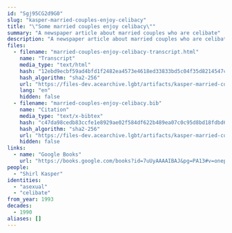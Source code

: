 ```yaml
---
id: "Sgj95CG2d9G0"
slug: "kasper-married-couples-enjoy-celibacy"
title: "\"Some married couples enjoy celibacy\""
summary: "A newspaper article about married couples who are celibate"
description: "A newspaper article about married couples who are celibate, either by mutual agreement, or to the dissatisfaction of one partner"
files:
  - filename: "married-couples-enjoy-celibacy-transcript.html"
    name: "Transcript"
    media_type: "text/html"
    hash: "12ebd9ecbf59ad4bfd1f2482ea4573e4618ed33833bd5c04f35d8214547c5cf0"
    hash_algorithm: "sha2-256"
    url: "https://files-dev.acearchive.lgbt/artifacts/kasper-married-couples-enjoy-celibacy/married-couples-enjoy-celibacy-transcript.html"
    lang: "en"
    hidden: false
  - filename: "married-couples-enjoy-celibacy.bib"
    name: "Citation"
    media_type: "text/x-bibtex"
    hash: "c47da98cedb83ccfe1e8929ae02f584df622b489ea07c0c95d8bd18fdbd6277b"
    hash_algorithm: "sha2-256"
    url: "https://files-dev.acearchive.lgbt/artifacts/kasper-married-couples-enjoy-celibacy/married-couples-enjoy-celibacy.bib"
    hidden: false
links:
  - name: "Google Books"
    url: "https://books.google.com/books?id=7uUyAAAAIBAJ&pg=PA13#v=onepage&q&f=false"
people:
  - "Shirl Kasper"
identities:
  - "asexual"
  - "celibate"
from_year: 1993
decades:
  - 1990
aliases: []
---
```

